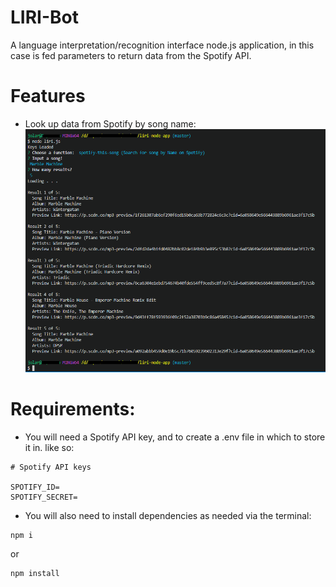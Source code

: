 # LIRI-Bot
A language interpretation/recognition interface node.js application, in this case is fed parameters to return data from the Spotify API.

# Features
- Look up data from Spotify by song name:
![](images\complete-program.png)
# Requirements:
- You will need a Spotify API key, and to create a .env file in which to store it in. like so:
```
# Spotify API keys

SPOTIFY_ID=
SPOTIFY_SECRET=
```
- You will also need to install dependencies as needed via the terminal:
```
npm i
```
or
```
npm install
```
